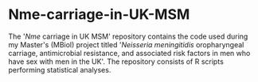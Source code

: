 # Nme-carriage-in-UK-MSM
The '_Nme_ carriage in UK MSM' repository contains the code used during my Master's (MBiol) project titled '_Neisseria meningitidis_ oropharyngeal carriage, antimicrobial resistance, and associated risk factors in men who have sex with men in the UK'.
The repository consists of R scripts performing statistical analyses. 
